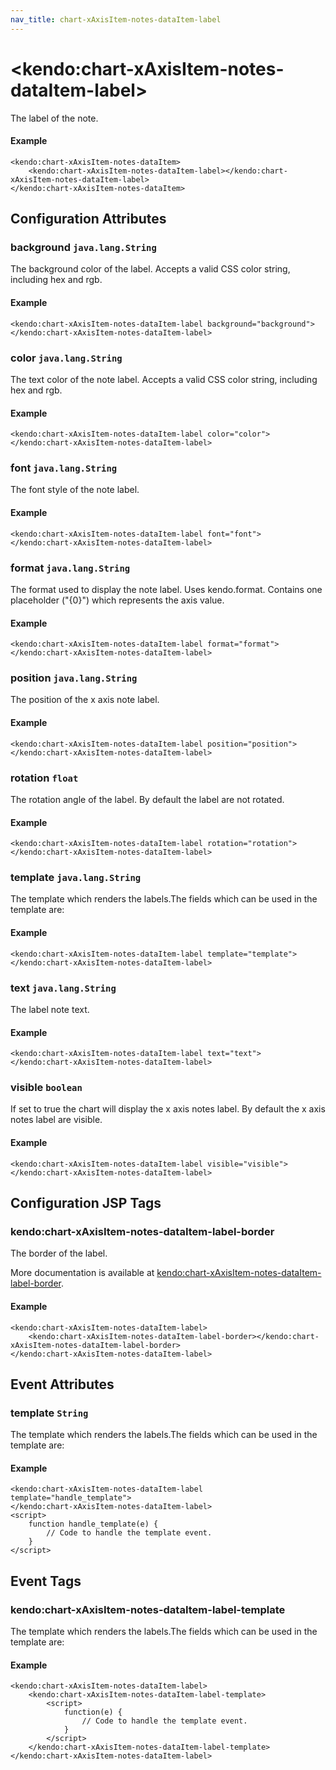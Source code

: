 ```yaml
---
nav_title: chart-xAxisItem-notes-dataItem-label
---
```


# \<kendo:chart-xAxisItem-notes-dataItem-label\>

The label of the note.

#### Example
    <kendo:chart-xAxisItem-notes-dataItem>
        <kendo:chart-xAxisItem-notes-dataItem-label></kendo:chart-xAxisItem-notes-dataItem-label>
    </kendo:chart-xAxisItem-notes-dataItem>

## Configuration Attributes

### background `java.lang.String`

The background color of the label. Accepts a valid CSS color string, including hex and rgb.

#### Example
    <kendo:chart-xAxisItem-notes-dataItem-label background="background">
    </kendo:chart-xAxisItem-notes-dataItem-label>

### color `java.lang.String`

The text color of the note label. Accepts a valid CSS color string, including hex and rgb.

#### Example
    <kendo:chart-xAxisItem-notes-dataItem-label color="color">
    </kendo:chart-xAxisItem-notes-dataItem-label>

### font `java.lang.String`

The font style of the note label.

#### Example
    <kendo:chart-xAxisItem-notes-dataItem-label font="font">
    </kendo:chart-xAxisItem-notes-dataItem-label>

### format `java.lang.String`

The format used to display the note label. Uses kendo.format. Contains one placeholder ("{0}") which represents the axis value.

#### Example
    <kendo:chart-xAxisItem-notes-dataItem-label format="format">
    </kendo:chart-xAxisItem-notes-dataItem-label>

### position `java.lang.String`

The position of the x axis note label.

#### Example
    <kendo:chart-xAxisItem-notes-dataItem-label position="position">
    </kendo:chart-xAxisItem-notes-dataItem-label>

### rotation `float`

The rotation angle of the label. By default the label are not rotated.

#### Example
    <kendo:chart-xAxisItem-notes-dataItem-label rotation="rotation">
    </kendo:chart-xAxisItem-notes-dataItem-label>

### template `java.lang.String`

The template which renders the labels.The fields which can be used in the template are:

#### Example
    <kendo:chart-xAxisItem-notes-dataItem-label template="template">
    </kendo:chart-xAxisItem-notes-dataItem-label>

### text `java.lang.String`

The label note text.

#### Example
    <kendo:chart-xAxisItem-notes-dataItem-label text="text">
    </kendo:chart-xAxisItem-notes-dataItem-label>

### visible `boolean`

If set to true the chart will display the x axis notes label. By default the x axis notes label are visible.

#### Example
    <kendo:chart-xAxisItem-notes-dataItem-label visible="visible">
    </kendo:chart-xAxisItem-notes-dataItem-label>


##  Configuration JSP Tags

### kendo:chart-xAxisItem-notes-dataItem-label-border

The border of the label.

More documentation is available at [kendo:chart-xAxisItem-notes-dataItem-label-border](/api/wrappers/jsp/chart/xaxisitem-notes-dataitem-label-border).

#### Example

    <kendo:chart-xAxisItem-notes-dataItem-label>
        <kendo:chart-xAxisItem-notes-dataItem-label-border></kendo:chart-xAxisItem-notes-dataItem-label-border>
    </kendo:chart-xAxisItem-notes-dataItem-label>


## Event Attributes

### template `String`

The template which renders the labels.The fields which can be used in the template are:


#### Example
    <kendo:chart-xAxisItem-notes-dataItem-label template="handle_template">
    </kendo:chart-xAxisItem-notes-dataItem-label>
    <script>
        function handle_template(e) {
            // Code to handle the template event.
        }
    </script>

## Event Tags

### kendo:chart-xAxisItem-notes-dataItem-label-template

The template which renders the labels.The fields which can be used in the template are:


#### Example
    <kendo:chart-xAxisItem-notes-dataItem-label>
        <kendo:chart-xAxisItem-notes-dataItem-label-template>
            <script>
                function(e) {
                    // Code to handle the template event.
                }
            </script>
        </kendo:chart-xAxisItem-notes-dataItem-label-template>
    </kendo:chart-xAxisItem-notes-dataItem-label>

